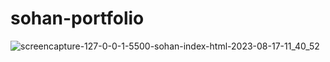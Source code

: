 # sohan-portfolio
![screencapture-127-0-0-1-5500-sohan-index-html-2023-08-17-11_40_52](https://github.com/Sohan9725/sohan-portfolio/assets/113894253/3f552b33-8d61-40c9-adba-a296455f198f)
